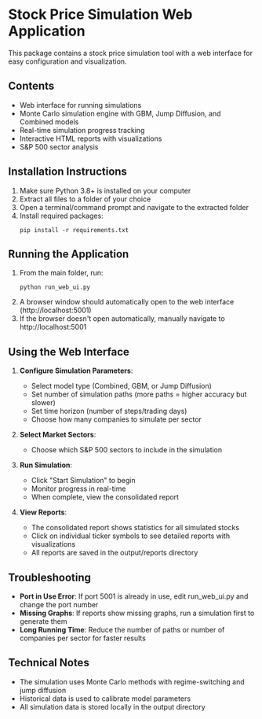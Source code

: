 # Stock Price Simulation Web Application

This package contains a stock price simulation tool with a web interface for easy configuration and visualization.

## Contents

- Web interface for running simulations
- Monte Carlo simulation engine with GBM, Jump Diffusion, and Combined models
- Real-time simulation progress tracking
- Interactive HTML reports with visualizations
- S&P 500 sector analysis

## Installation Instructions

1. Make sure Python 3.8+ is installed on your computer
2. Extract all files to a folder of your choice
3. Open a terminal/command prompt and navigate to the extracted folder
4. Install required packages:
   ```
   pip install -r requirements.txt
   ```

## Running the Application

1. From the main folder, run:
   ```
   python run_web_ui.py
   ```
2. A browser window should automatically open to the web interface (http://localhost:5001)
3. If the browser doesn't open automatically, manually navigate to http://localhost:5001

## Using the Web Interface

1. **Configure Simulation Parameters**:
   - Select model type (Combined, GBM, or Jump Diffusion)
   - Set number of simulation paths (more paths = higher accuracy but slower)
   - Set time horizon (number of steps/trading days)
   - Choose how many companies to simulate per sector

2. **Select Market Sectors**:
   - Choose which S&P 500 sectors to include in the simulation

3. **Run Simulation**:
   - Click "Start Simulation" to begin
   - Monitor progress in real-time
   - When complete, view the consolidated report

4. **View Reports**:
   - The consolidated report shows statistics for all simulated stocks
   - Click on individual ticker symbols to see detailed reports with visualizations
   - All reports are saved in the output/reports directory

## Troubleshooting

- **Port in Use Error**: If port 5001 is already in use, edit run_web_ui.py and change the port number
- **Missing Graphs**: If reports show missing graphs, run a simulation first to generate them
- **Long Running Time**: Reduce the number of paths or number of companies per sector for faster results

## Technical Notes

- The simulation uses Monte Carlo methods with regime-switching and jump diffusion
- Historical data is used to calibrate model parameters
- All simulation data is stored locally in the output directory 